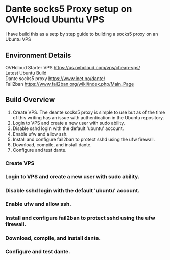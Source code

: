 # Dante socks5 Proxy setup on OVHcloud Ubuntu VPS
I have build this as a setp by step guide to building a socks5 proxy on an Ubuntu VPS

## Environment Details

OVHcloud Starter VPS https://us.ovhcloud.com/vps/cheap-vps/  
Latest Ubuntu Build  
Dante socks5 proxy https://www.inet.no/dante/  
Fail2ban https://www.fail2ban.org/wiki/index.php/Main_Page  

## Build Overview

1) Create VPS. The deante socks5 proxy is simple to use but as of the time of this writing has an issue with authentication in the Ubuntu repository.
2) Login to VPS and create a new user with sudo ability. 
3) Disable sshd login with the default 'ubuntu' account.
4) Enable ufw and allow ssh.
5) Install and configure fail2ban to protect sshd using the ufw firewall.
6) Download, compile, and install dante. 
7) Configure and test dante.

### Create VPS

### Login to VPS and create a new user with sudo ability. 

### Disable sshd login with the default 'ubuntu' account.

### Enable ufw and allow ssh.

### Install and configure fail2ban to protect sshd using the ufw firewall.

### Download, compile, and install dante. 

### Configure and test dante.
